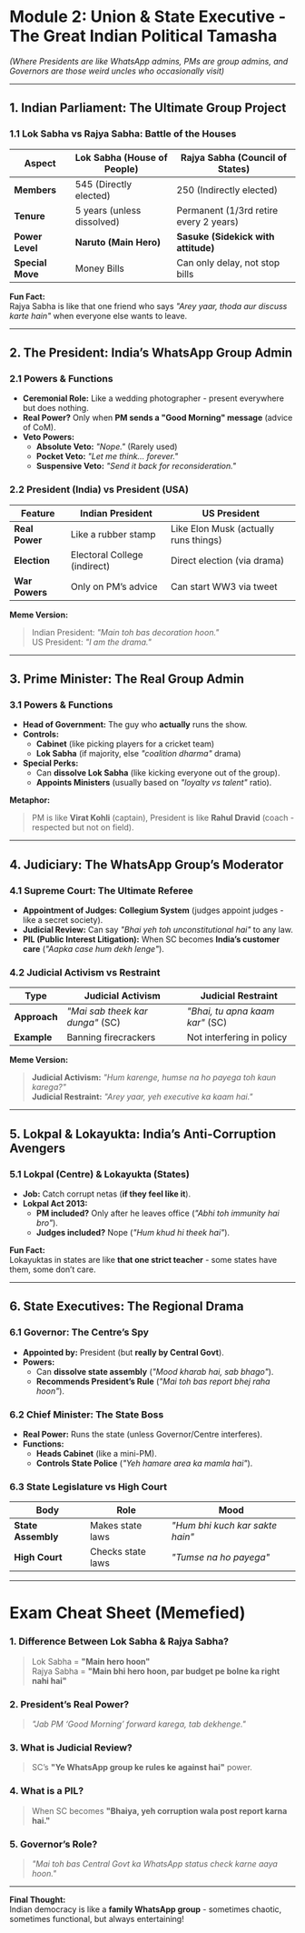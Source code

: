 # **Module 2: Union & State Executive - The Great Indian Political Tamasha**  
*(Where Presidents are like WhatsApp admins, PMs are group admins, and Governors are those weird uncles who occasionally visit)*  

---

## **1. Indian Parliament: The Ultimate Group Project**  

### **1.1 Lok Sabha vs Rajya Sabha: Battle of the Houses**  
| **Aspect**       | **Lok Sabha (House of People)** | **Rajya Sabha (Council of States)** |  
|------------------|--------------------------------|------------------------------------|  
| **Members**      | 545 (Directly elected) | 250 (Indirectly elected) |  
| **Tenure**       | 5 years (unless dissolved) | Permanent (1/3rd retire every 2 years) |  
| **Power Level**  | **Naruto (Main Hero)** | **Sasuke (Sidekick with attitude)** |  
| **Special Move** | Money Bills | Can only delay, not stop bills |  

**Fun Fact:**  
Rajya Sabha is like that one friend who says *"Arey yaar, thoda aur discuss karte hain"* when everyone else wants to leave.  

---

## **2. The President: India’s WhatsApp Group Admin**  

### **2.1 Powers & Functions**  
- **Ceremonial Role:** Like a wedding photographer - present everywhere but does nothing.  
- **Real Power?** Only when **PM sends a "Good Morning" message** (advice of CoM).  
- **Veto Powers:**  
  - **Absolute Veto:** *"Nope."* (Rarely used)  
  - **Pocket Veto:** *"Let me think... forever."*  
  - **Suspensive Veto:** *"Send it back for reconsideration."*  

### **2.2 President (India) vs President (USA)**  
| **Feature**       | **Indian President** | **US President** |  
|------------------|----------------------|------------------|  
| **Real Power**   | Like a rubber stamp | Like Elon Musk (actually runs things) |  
| **Election**     | Electoral College (indirect) | Direct election (via drama) |  
| **War Powers**   | Only on PM’s advice | Can start WW3 via tweet |  

**Meme Version:**  
> Indian President: *"Main toh bas decoration hoon."*  
> US President: *"I am the drama."*  

---

## **3. Prime Minister: The Real Group Admin**  

### **3.1 Powers & Functions**  
- **Head of Government:** The guy who **actually** runs the show.  
- **Controls:**  
  - **Cabinet** (like picking players for a cricket team)  
  - **Lok Sabha** (if majority, else *"coalition dharma"* drama)  
- **Special Perks:**  
  - Can **dissolve Lok Sabha** (like kicking everyone out of the group).  
  - **Appoints Ministers** (usually based on *"loyalty vs talent"* ratio).  

**Metaphor:**  
> PM is like **Virat Kohli** (captain), President is like **Rahul Dravid** (coach - respected but not on field).  

---

## **4. Judiciary: The WhatsApp Group’s Moderator**  

### **4.1 Supreme Court: The Ultimate Referee**  
- **Appointment of Judges:** **Collegium System** (judges appoint judges - like a secret society).  
- **Judicial Review:** Can say *"Bhai yeh toh unconstitutional hai"* to any law.  
- **PIL (Public Interest Litigation):** When SC becomes **India’s customer care** (*"Aapka case hum dekh lenge"*).  

### **4.2 Judicial Activism vs Restraint**  
| **Type**           | **Judicial Activism** | **Judicial Restraint** |  
|--------------------|----------------------|-----------------------|  
| **Approach**       | *"Mai sab theek kar dunga"* (SC) | *"Bhai, tu apna kaam kar"* (SC) |  
| **Example**        | Banning firecrackers | Not interfering in policy |  

**Meme Version:**  
> **Judicial Activism:** *"Hum karenge, humse na ho payega toh kaun karega?"*  
> **Judicial Restraint:** *"Arey yaar, yeh executive ka kaam hai."*  

---

## **5. Lokpal & Lokayukta: India’s Anti-Corruption Avengers**  

### **5.1 Lokpal (Centre) & Lokayukta (States)**  
- **Job:** Catch corrupt netas (**if they feel like it**).  
- **Lokpal Act 2013:**  
  - **PM included?** Only after he leaves office (*"Abhi toh immunity hai bro"*).  
  - **Judges included?** Nope (*"Hum khud hi theek hai"*).  

**Fun Fact:**  
Lokayuktas in states are like **that one strict teacher** - some states have them, some don’t care.  

---

## **6. State Executives: The Regional Drama**  

### **6.1 Governor: The Centre’s Spy**  
- **Appointed by:** President (but **really by Central Govt**).  
- **Powers:**  
  - Can **dissolve state assembly** (*"Mood kharab hai, sab bhago"*).  
  - **Recommends President’s Rule** (*"Mai toh bas report bhej raha hoon"*).  

### **6.2 Chief Minister: The State Boss**  
- **Real Power:** Runs the state (unless Governor/Centre interferes).  
- **Functions:**  
  - **Heads Cabinet** (like a mini-PM).  
  - **Controls State Police** (*"Yeh hamare area ka mamla hai"*).  

### **6.3 State Legislature vs High Court**  
| **Body**          | **Role** | **Mood** |  
|-------------------|---------|----------|  
| **State Assembly** | Makes state laws | *"Hum bhi kuch kar sakte hain"* |  
| **High Court**    | Checks state laws | *"Tumse na ho payega"* |  

---

# **Exam Cheat Sheet (Memefied)**  

### **1. Difference Between Lok Sabha & Rajya Sabha?**  
> Lok Sabha = **"Main hero hoon"**  
> Rajya Sabha = **"Main bhi hero hoon, par budget pe bolne ka right nahi hai"**  

### **2. President’s Real Power?**  
> *"Jab PM ‘Good Morning’ forward karega, tab dekhenge."*  

### **3. What is Judicial Review?**  
> SC’s **"Ye WhatsApp group ke rules ke against hai"** power.  

### **4. What is a PIL?**  
> When SC becomes **"Bhaiya, yeh corruption wala post report karna hai."**  

### **5. Governor’s Role?**  
> *"Mai toh bas Central Govt ka WhatsApp status check karne aaya hoon."*  

---

**Final Thought:**  
Indian democracy is like a **family WhatsApp group** - sometimes chaotic, sometimes functional, but always entertaining!  
